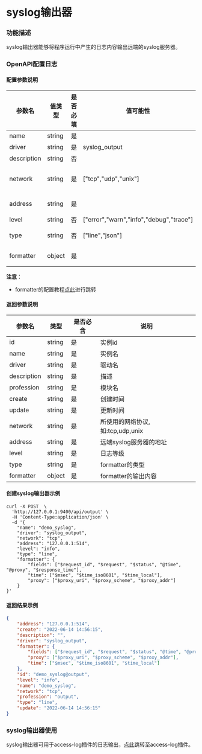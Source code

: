# syslog输出器

### 功能描述

syslog输出器能够将程序运行中产生的日志内容输出远端的syslog服务器。



### OpenAPI配置日志

#### 配置参数说明

| 参数名      | 值类型 | 是否必填 | 值可能性                                | 默认值 | 说明                              |
| ----------- | ------ | -------- | --------------------------------------- | ------ | --------------------------------- |
| name        | string | 是       |                                         |        | 实例名                            |
| driver      | string | 是       | syslog_output                           |        | 驱动名                            |
| description | string | 否       |                                         |        | 描述                              |
| network     | string | 是       | ["tcp","udp","unix"]                    |        | 所使用的网络协议, 如:tcp,udp,unix |
| address     | string | 是       |                                         |        | 远端syslog服务器的地址            |
| level       | string | 否       | ["error","warn","info","debug","trace"] |        | 日志等级                          |
| type        | string | 否       | ["line","json"]                         | line   | formatter的类型                   |
| formatter   | object | 是       |                                         |        | formatter的输出内容               |

**注意**：

* formatter的配置教程[点此](/docs/formatter)进行跳转



#### 返回参数说明

| 参数名      | 类型   | 是否必含 | 说明                              |
| ----------- | ------ | -------- | --------------------------------- |
| id          | string | 是       | 实例id                            |
| name        | string | 是       | 实例名                            |
| driver      | string | 是       | 驱动名                            |
| description | string | 是       | 描述                              |
| profession  | string | 是       | 模块名                            |
| create      | string | 是       | 创建时间                          |
| update      | string | 是       | 更新时间                          |
| network     | string | 是       | 所使用的网络协议, 如:tcp,udp,unix |
| address     | string | 是       | 远端syslog服务器的地址            |
| level       | string | 是       | 日志等级                          |
| type        | string | 是       | formatter的类型                   |
| formatter   | object | 是       | formatter的输出内容               |



#### 创建syslog输出器示例

```shell
curl -X POST  \
  'http://127.0.0.1:9400/api/output' \
  -H 'Content-Type:application/json' \
  -d '{
	"name": "demo_syslog",
	"driver": "syslog_output",
	"network": "tcp",
	"address": "127.0.0.1:514",
	"level": "info",
	"type": "line",
	"formatter": {
		"fields": ["$request_id", "$request", "$status", "@time", "@proxy", "$response_time"],
		"time": ["$msec", "$time_iso8601", "$time_local"],
		"proxy": ["$proxy_uri", "$proxy_scheme", "$proxy_addr"]
	}
}'
```



#### 返回结果示例

```json
{
	"address": "127.0.0.1:514",
	"create": "2022-06-14 14:56:15",
	"description": "",
	"driver": "syslog_output",
	"formatter": {
		"fields": ["$request_id", "$request", "$status", "@time", "@proxy", "$response_time"],
		"proxy": ["$proxy_uri", "$proxy_scheme", "$proxy_addr"],
		"time": ["$msec", "$time_iso8601", "$time_local"]
	},
	"id": "demo_syslog@output",
	"level": "info",
	"name": "demo_syslog",
	"network": "tcp",
	"profession": "output",
	"type": "line",
	"update": "2022-06-14 14:56:15"
}
```



### syslog输出器使用

syslog输出器可用于access-log插件的日志输出，[点此](/docs/apinto/plugins/access_log.md)跳转至access-log插件。

